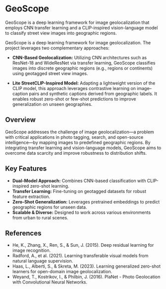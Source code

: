# GeoScope

GeoScope is a deep learning framework for image geolocalization that employs CNN transfer learning and a CLIP-inspired vision-language model to classify street view images into geographic regions. 

GeoScope is a deep learning framework for image geolocalization. The project leverages two complementary approaches:

- **CNN-Based Geolocalization:** Utilizing CNN architectures such as ResNet-18 and WideResNet via transfer learning, GeoScope classifies images into discrete geographic regions (e.g., regions or continents) using geotagged street view images.

- **Lite StreetCLIP-Inspired Model:** Adapting a lightweight version of the CLIP model, this approach leverages contrastive learning on image–caption pairs and synthetic captions derived from geographic labels. It enables robust zero-shot or few-shot predictions to improve generalization on unseen geographies.

## Overview

GeoScope addresses the challenge of image geolocalization—a problem with critical applications in photo tagging, search, and open-source intelligence—by mapping images to predefined geographic regions. By integrating transfer learning and vision-language models, GeoScope aims to overcome data scarcity and improve robustness to distribution shifts.

## Key Features

- **Dual-Model Approach:** Combines CNN-based classification with CLIP-inspired zero-shot learning.
- **Transfer Learning:** Fine-tuning on geotagged datasets for robust feature extraction.
- **Zero-Shot Generalization:** Leverages pretrained embeddings to predict geographic regions for unseen data.
- **Scalable & Diverse:** Designed to work across various environments from urban to rural scenes.

## References

- He, K., Zhang, X., Ren, S., & Sun, J. (2015). Deep residual learning for image recognition.
- Radford, A., et al. (2021). Learning transferable visual models from natural language supervision.
- Haas, L., Alberti, S., & Skreta, M. (2023). Learning generalized zero-shot learners for open-domain image geolocalization.
- Weyand, T., Kostrikov, I., & Philbin, J. (2016). PlaNet - Photo Geolocation with Convolutional Neural Networks.



